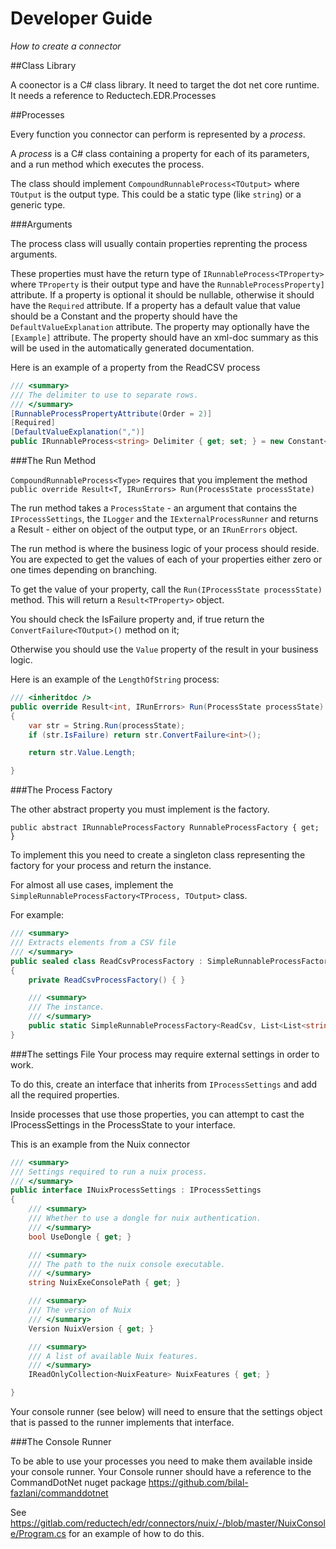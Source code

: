 # Developer Guide
*How to create a connector*

 ##Class Library

 A coonector is a C# class library.
 It need to target the dot net core runtime.
 It needs a reference to Reductech.EDR.Processes

 ##Processes

Every function you connector can perform is represented by a *process*.

A *process* is a C# class containing a property for each of its parameters, and a run method which executes the process.

The class should implement `CompoundRunnableProcess<TOutput>` where `TOutput` is the output type. This could be a static type (like `string`) or a generic type.

###Arguments

The process class will usually contain properties reprenting the process arguments.

These properties must have the return type of `IRunnableProcess<TProperty>` where `TProperty` is their output type and have the `RunnableProcessProperty]` attribute.
If a property is optional it should be nullable, otherwise it should have the `Required` attribute.
If a property has a default value that value should be a Constant and the property should have the `DefaultValueExplanation` attribute.
The property may optionally have the `[Example]` attribute.
The property should have an xml-doc summary as this will be used in the automatically generated documentation.

Here is an example of a property from the ReadCSV process

```csharp
/// <summary>
/// The delimiter to use to separate rows.
/// </summary>
[RunnableProcessPropertyAttribute(Order = 2)]
[Required]
[DefaultValueExplanation(",")]
public IRunnableProcess<string> Delimiter { get; set; } = new Constant<string>(",");
```


###The Run Method

`CompoundRunnableProcess<Type>` requires that you implement the method `public override Result<T, IRunErrors> Run(ProcessState processState)`

The run method takes a `ProcessState` - an argument that contains the `IProcessSettings`, the `ILogger` and the `IExternalProcessRunner` and returns a Result - either on object of the output type, or an `IRunErrors` object.

The run method is where the business logic of your process should reside. 
You are expected to get the values of each of your properties either zero or one times depending on branching.

To get the value of your property, call the `Run(IProcessState processState)` method. This will return a `Result<TProperty>` object. 

You should check the IsFailure property and, if true return the  `ConvertFailure<TOutput>()` method on it;

Otherwise you should use the `Value` property of the result in your business logic.

Here is an example of the `LengthOfString` process:

```csharp
/// <inheritdoc />
public override Result<int, IRunErrors> Run(ProcessState processState)
{
    var str = String.Run(processState);
    if (str.IsFailure) return str.ConvertFailure<int>();

    return str.Value.Length;

}
```

###The Process Factory

The other abstract property you must implement is the factory.

`public abstract IRunnableProcessFactory RunnableProcessFactory { get; }` 

To implement this you need to create a singleton class representing the factory for your process and return the instance.

For almost all use cases, implement the `SimpleRunnableProcessFactory<TProcess, TOutput>` class.

For example:

```csharp
/// <summary>
/// Extracts elements from a CSV file
/// </summary>
public sealed class ReadCsvProcessFactory : SimpleRunnableProcessFactory<ReadCsv, List<List<string>>>
{
    private ReadCsvProcessFactory() { }

    /// <summary>
    /// The instance.
    /// </summary>
    public static SimpleRunnableProcessFactory<ReadCsv, List<List<string>>> Instance { get; } = new ReadCsvProcessFactory();
}
```

###The settings File
Your process may require external settings in order to work.

To do this, create an interface that inherits from `IProcessSettings` and add all the required properties.

Inside processes that use those properties, you can attempt to cast the IProcessSettings in the ProcessState to your interface. 

This is an example from the Nuix connector
```csharp
/// <summary>
/// Settings required to run a nuix process.
/// </summary>
public interface INuixProcessSettings : IProcessSettings
{
    /// <summary>
    /// Whether to use a dongle for nuix authentication.
    /// </summary>
    bool UseDongle { get; }

    /// <summary>
    /// The path to the nuix console executable.
    /// </summary>
    string NuixExeConsolePath { get; }

    /// <summary>
    /// The version of Nuix
    /// </summary>
    Version NuixVersion { get; }

    /// <summary>
    /// A list of available Nuix features.
    /// </summary>
    IReadOnlyCollection<NuixFeature> NuixFeatures { get; }

}
```
Your console runner (see below) will need to ensure that the settings object that is passed to the runner implements that interface.


 ###The Console Runner

 To be able to use your processes you need to make them available inside your console runner.
 Your Console runner should have a reference to the CommandDotNet nuget package https://github.com/bilal-fazlani/commanddotnet

 See https://gitlab.com/reductech/edr/connectors/nuix/-/blob/master/NuixConsole/Program.cs for an example of how to do this.

 

